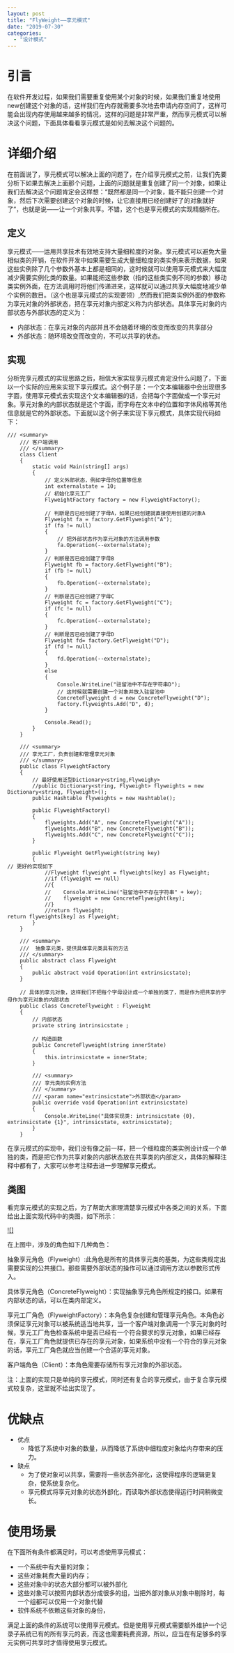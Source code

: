 ```yaml
---
layout: post
title: "FlyWeight——享元模式"
date: "2019-07-30"
categories: 
  - "设计模式"
---
```


# 引言

在软件开发过程，如果我们需要重复使用某个对象的时候，如果我们重复地使用new创建这个对象的话，这样我们在内存就需要多次地去申请内存空间了，这样可能会出现内存使用越来越多的情况，这样的问题是非常严重，然而享元模式可以解决这个问题，下面具体看看享元模式是如何去解决这个问题的。

# 详细介绍

在前面说了，享元模式可以解决上面的问题了，在介绍享元模式之前，让我们先要分析下如果去解决上面那个问题，上面的问题就是重复创建了同一个对象，如果让我们去解决这个问题肯定会这样想：“既然都是同一个对象，能不能只创建一个对象，然后下次需要创建这个对象的时候，让它直接用已经创建好了的对象就好了”，也就是说——让一个对象共享。不错，这个也是享元模式的实现精髓所在。

## 定义

享元模式——运用共享技术有效地支持大量细粒度的对象。享元模式可以避免大量相似类的开销，在软件开发中如果需要生成大量细粒度的类实例来表示数据，如果这些实例除了几个参数外基本上都是相同的，这时候就可以使用享元模式来大幅度减少需要实例化类的数量。如果能把这些参数（指的这些类实例不同的参数）移动类实例外面，在方法调用时将他们传递进来，这样就可以通过共享大幅度地减少单个实例的数目。（这个也是享元模式的实现要领）,然而我们把类实例外面的参数称为享元对象的外部状态，把在享元对象内部定义称为内部状态。具体享元对象的内部状态与外部状态的定义为：

- 内部状态：在享元对象的内部并且不会随着环境的改变而改变的共享部分
- 外部状态：随环境改变而改变的，不可以共享的状态。

## 实现

分析完享元模式的实现思路之后，相信大家实现享元模式肯定没什么问题了，下面以一个实际的应用来实现下享元模式。这个例子是：一个文本编辑器中会出现很多字面，使用享元模式去实现这个文本编辑器的话，会把每个字面做成一个享元对象。享元对象的内部状态就是这个字面，而字母在文本中的位置和字体风格等其他信息就是它的外部状态。下面就以这个例子来实现下享元模式，具体实现代码如下：

```
/// <summary>
    /// 客户端调用
    /// </summary>
    class Client
    {
        static void Main(string[] args)
        {
            // 定义外部状态，例如字母的位置等信息
            int externalstate = 10;
            // 初始化享元工厂
            FlyweightFactory factory = new FlyweightFactory();

            // 判断是否已经创建了字母A，如果已经创建就直接使用创建的对象A
            Flyweight fa = factory.GetFlyweight("A");
            if (fa != null)
            {
                // 把外部状态作为享元对象的方法调用参数
                fa.Operation(--externalstate);
            }
            // 判断是否已经创建了字母B
            Flyweight fb = factory.GetFlyweight("B");
            if (fb != null)
            {
                fb.Operation(--externalstate);
            }
            // 判断是否已经创建了字母C
            Flyweight fc = factory.GetFlyweight("C");
            if (fc != null)
            {
                fc.Operation(--externalstate);
            }
            // 判断是否已经创建了字母D
            Flyweight fd= factory.GetFlyweight("D");
            if (fd != null)
            {
                fd.Operation(--externalstate);
            }
            else
            {
                Console.WriteLine("驻留池中不存在字符串D");
                // 这时候就需要创建一个对象并放入驻留池中
                ConcreteFlyweight d = new ConcreteFlyweight("D");
                factory.flyweights.Add("D", d);
            }

            Console.Read();
        }
    }

    /// <summary>
    /// 享元工厂，负责创建和管理享元对象
    /// </summary>
    public class FlyweightFactory
    {
        // 最好使用泛型Dictionary<string,Flyweighy>
        //public Dictionary<string, Flyweight> flyweights = new Dictionary<string, Flyweight>();
        public Hashtable flyweights = new Hashtable();

        public FlyweightFactory()
        {
            flyweights.Add("A", new ConcreteFlyweight("A"));
            flyweights.Add("B", new ConcreteFlyweight("B"));
            flyweights.Add("C", new ConcreteFlyweight("C"));
        }

        public Flyweight GetFlyweight(string key)
        {
// 更好的实现如下
            //Flyweight flyweight = flyweights[key] as Flyweight;
            //if (flyweight == null)
            //{
            //    Console.WriteLine("驻留池中不存在字符串" + key);
            //    flyweight = new ConcreteFlyweight(key);
            //}
            //return flyweight;
return flyweights[key] as Flyweight;
        }
    }

    /// <summary>
    ///  抽象享元类，提供具体享元类具有的方法
    /// </summary>
    public abstract class Flyweight
    {
        public abstract void Operation(int extrinsicstate);
    }

    // 具体的享元对象，这样我们不把每个字母设计成一个单独的类了，而是作为把共享的字母作为享元对象的内部状态
    public class ConcreteFlyweight : Flyweight
    {
        // 内部状态
        private string intrinsicstate ;

        // 构造函数
        public ConcreteFlyweight(string innerState)
        {
            this.intrinsicstate = innerState;
        }

        /// <summary>
        /// 享元类的实例方法
        /// </summary>
        /// <param name="extrinsicstate">外部状态</param>
        public override void Operation(int extrinsicstate)
        {
            Console.WriteLine("具体实现类: intrinsicstate {0}, extrinsicstate {1}", intrinsicstate, extrinsicstate);
        }
    }
```

在享元模式的实现中，我们没有像之前一样，把一个细粒度的类实例设计成一个单独的类，而是把它作为共享对象的内部状态放在共享类的内部定义，具体的解释注释中都有了，大家可以参考注释去进一步理解享元模式。

## 类图

看完享元模式的实现之后，为了帮助大家理清楚享元模式中各类之间的关系，下面给出上面实现代码中的类图，如下所示：

[![]](http://127.0.0.1/?attachment_id=4032)

在上图中，涉及的角色如下几种角色：

抽象享元角色（Flyweight）:此角色是所有的具体享元类的基类，为这些类规定出需要实现的公共接口。那些需要外部状态的操作可以通过调用方法以参数形式传入。

具体享元角色（ConcreteFlyweight）：实现抽象享元角色所规定的接口。如果有内部状态的话，可以在类内部定义。

享元工厂角色（FlyweightFactory）：本角色复杂创建和管理享元角色。本角色必须保证享元对象可以被系统适当地共享，当一个客户端对象调用一个享元对象的时候，享元工厂角色检查系统中是否已经有一个符合要求的享元对象，如果已经存在，享元工厂角色就提供已存在的享元对象，如果系统中没有一个符合的享元对象的话，享元工厂角色就应当创建一个合适的享元对象。

客户端角色（Client）：本角色需要存储所有享元对象的外部状态。

注：上面的实现只是单纯的享元模式，同时还有复合的享元模式，由于复合享元模式较复杂，这里就不给出实现了。

# 优缺点

- 优点
    - 降低了系统中对象的数量，从而降低了系统中细粒度对象给内存带来的压力。
- 缺点
    - 为了使对象可以共享，需要将一些状态外部化，这使得程序的逻辑更复杂，使系统复杂化。
    - 享元模式将享元对象的状态外部化，而读取外部状态使得运行时间稍微变长。

# 使用场景

在下面所有条件都满足时，可以考虑使用享元模式：

- 一个系统中有大量的对象；
- 这些对象耗费大量的内存；
- 这些对象中的状态大部分都可以被外部化
- 这些对象可以按照内部状态分成很多的组，当把外部对象从对象中剔除时，每一个组都可以仅用一个对象代替
- 软件系统不依赖这些对象的身份，

满足上面的条件的系统可以使用享元模式。但是使用享元模式需要额外维护一个记录子系统已有的所有享元的表，而这也需要耗费资源，所以，应当在有足够多的享元实例可共享时才值得使用享元模式。
